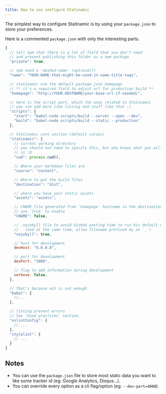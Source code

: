 ```yaml
---
title: How to use configure Statinamic
---
```


The simplest way to configure Statinamic is by using your ``package.json`` to
store your preferences.

Here is a commented ``package.json`` with only the interesting parts.

```js
{
  // tell npm that there is a lot of field that you don't need
  // and prevent publishing this folder as a npm package
  "private": true,

  // npm need a 'dashed-name' (optional?)
  "name": "YOUR-NAME-that-might-be-used-in-some-title-tags",

  // statinamic use the default package.json homepage
  // ** it's a required field to adjust url for production build **
  "homepage": "http://YOUR.HOSTNAME/your-base-url-if-needed/",

  // here is the script part, which the ones related to Statinamic
  // you can add more like linting and stuff like that :)
  "scripts": {
    "start": "babel-node scripts/build --server --open --dev",
    "build": "babel-node scripts/build --static --production"
  },

  // Statinamic core section (default values)
  "statinamic": {
    // current working directory
    // you should not need to specify this, but who knows what you will do with
    // it :D
    "cwd": process.cwd(),

    // Where your markdown files are
    "source": "content",

    // Where to put the build files
    "destination": "dist",

    // where you have your static assets
    "assets": "assets",

    // CNAME file generated from `homepage` hostname in the destination folder
    // use `true` to enable
    "CNAME": false,

    // .nojekyll file to avoid GitHub wasting time to run his default engine
    //   (and at the same time, allow filename prefixed by an `_`)
    "nojekyll": true,

    // host for development
    devHost: "0.0.0.0",

    // port for development
    devPort: "3000",

    // flag to add information during development
    verbose: false,
  },

  // That's because es5 is not enough
  "babel": {
    //...
  },

  // linting prevent errors
  // See 'Good practices' section.
  "eslintConfig": {
    // ...
  },
  "stylelint": {
    // ...
  }
}
```

## Notes

- You can use the ``package.json`` file to store most static data you want to like
  some tracker id (eg: Google Analytics, Disqus...).
- You can override every option as a cli flag/option (eg: ``--dev-port=4000``).
